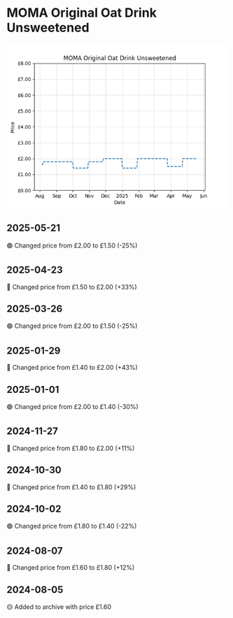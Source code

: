 # MOMA Original Oat Drink Unsweetened
![](charts/product-511957011.png)
## 2025-05-21
🟢 Changed price from £2.00 to £1.50 (-25%)
## 2025-04-23
🔴 Changed price from £1.50 to £2.00 (+33%)
## 2025-03-26
🟢 Changed price from £2.00 to £1.50 (-25%)
## 2025-01-29
🔴 Changed price from £1.40 to £2.00 (+43%)
## 2025-01-01
🟢 Changed price from £2.00 to £1.40 (-30%)
## 2024-11-27
🔴 Changed price from £1.80 to £2.00 (+11%)
## 2024-10-30
🔴 Changed price from £1.40 to £1.80 (+29%)
## 2024-10-02
🟢 Changed price from £1.80 to £1.40 (-22%)
## 2024-08-07
🔴 Changed price from £1.60 to £1.80 (+12%)
## 2024-08-05
🟡 Added to archive with price £1.60